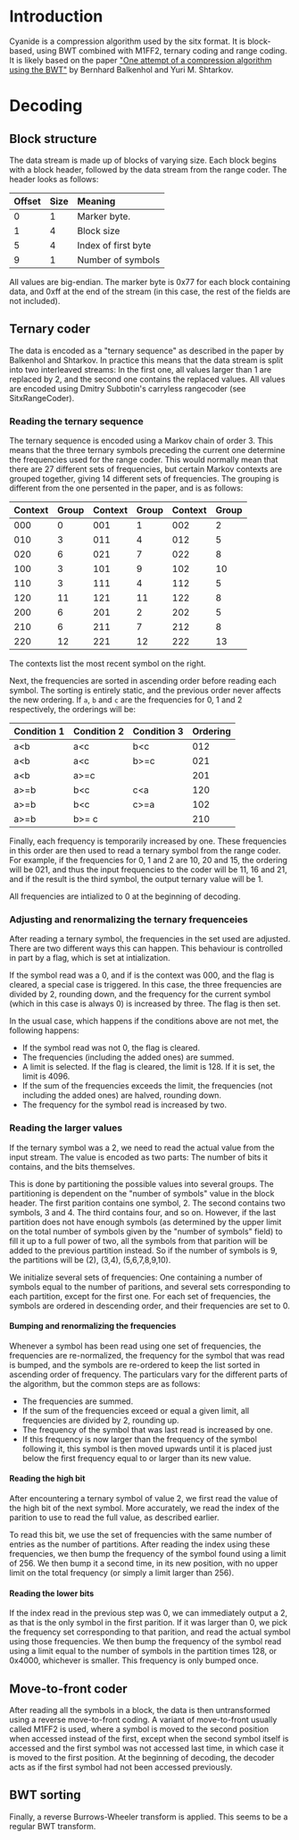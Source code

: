 # Introduction #

Cyanide is a compression algorithm used by the sitx format. It is block-based, using BWT combined with M1FF2, ternary coding and range coding. It is likely based on the paper
["One attempt of a compression algorithm using the BWT"](http://www.mathematik.uni-bielefeld.de/sfb343/preprints/pr99133.ps.gz) by Bernhard Balkenhol and Yuri M. Shtarkov.

# Decoding #

## Block structure ##

The data stream is made up of blocks of varying size. Each block begins with a block header, followed by the data stream from the range coder. The header looks as follows:

| **Offset** | **Size** | **Meaning** |
|:-----------|:---------|:------------|
| 0          | 1        | Marker byte. |
| 1          | 4        | Block size  |
| 5          | 4        | Index of first byte |
| 9          | 1        | Number of symbols |

All values are big-endian. The marker byte is 0x77 for each block containing data, and 0xff at the end of the stream (in this case, the rest of the fields are not included).

## Ternary coder ##

The data is encoded as a "ternary sequence" as described in the paper by Balkenhol and Shtarkov. In practice this means that the data stream is split into two interleaved streams: In the first one, all values larger than 1 are replaced by 2, and the second one contains the replaced values. All values are encoded using Dmitry Subbotin's carryless rangecoder (see SitxRangeCoder).

### Reading the ternary sequence ###

The ternary sequence is encoded using a Markov chain of order 3. This means that the three ternary symbols preceding the current one determine the frequencies used for the range coder. This would normally mean that there are 27 different sets of frequencies, but certain Markov contexts are grouped together, giving 14 different sets of frequencies. The grouping is different from the one persented in the paper, and is as follows:

| **Context** | **Group**| **Context** | **Group**| **Context** | **Group** |
|:------------|:---------|:------------|:---------|:------------|:----------|
| 000         | 0        | 001         | 1        | 002         | 2         |
| 010         | 3        | 011         | 4        | 012         | 5         |
| 020         | 6        | 021         | 7        | 022         | 8         |
| 100         | 3        | 101         | 9        | 102         | 10        |
| 110         | 3        | 111         | 4        | 112         | 5         |
| 120         | 11       | 121         | 11       | 122         | 8         |
| 200         | 6        | 201         | 2        | 202         | 5         |
| 210         | 6        | 211         | 7        | 212         | 8         |
| 220         | 12       | 221         | 12       | 222         | 13        |

The contexts list the most recent symbol on the right.

Next, the frequencies are sorted in ascending order before reading each symbol. The sorting is entirely static, and the previous order never affects the new ordering. If `a`, `b` and `c` are the frequencies for 0, 1 and 2 respectively, the orderings will be:

| **Condition 1** | **Condition 2** | **Condition 3** | Ordering |
|:----------------|:----------------|:----------------|:---------|
| a<b             | a<c             | b<c             | 012      |
| a<b             | a<c             | b>=c            | 021      |
| a<b             | a>=c            |                 | 201      |
| a>=b            | b<c             | c<a             | 120      |
| a>=b            | b<c             | c>=a            | 102      |
| a>=b            | b>= c           |                 | 210      |

Finally, each frequency is temporarily increased by one. These frequencies in this order are then used to read a ternary symbol from the range coder. For example, if the frequencies for 0, 1 and 2 are 10, 20 and 15, the ordering will be 021, and thus the input frequencies to the coder will be 11, 16 and 21, and if the result is the third symbol, the output ternary value will be 1.

All frequencies are intialized to 0 at the beginning of decoding.

### Adjusting and renormalizing the ternary frequenceies ###

After reading a ternary symbol, the frequencies in the set used are adjusted. There are two different ways this can happen. This behaviour is controlled in part by a flag, which is set at intialization.

If the symbol read was a 0, and if is the context was 000, and the flag is cleared, a special case is triggered. In this case, the three frequencies are divided by 2, rounding down, and the frequency for the current symbol (which in this case is always 0) is increased by three. The flag is then set.

In the usual case, which happens if the conditions above are not met, the following happens:

  * If the symbol read was not 0, the flag is cleared.
  * The frequencies (including the added ones) are summed.
  * A limit is selected. If the flag is cleared, the limit is 128. If it is set, the limit is 4096.
  * If the sum of the frequencies exceeds the limit, the frequencies (not including the added ones) are halved, rounding down.
  * The frequency for the symbol read is increased by two.

### Reading the larger values ###

If the ternary symbol was a 2, we need to read the actual value from the input stream. The value is encoded as two parts: The number of bits it contains, and the bits themselves.

This is done by partitioning the possible values into several groups. The partitioning is dependent on the "number of symbols" value in the block header. The first parition contains one symbol, 2. The second contains two symbols, 3 and 4. The third contains four, and so on. However, if the last partition does not have enough symbols (as determined by the upper limit on the total number of symbols given by the "number of symbols" field) to fill it up to a full power of two, all the symbols from that parition will be added to the previous partition instead. So if the number of symbols is 9, the partitions will be (2), (3,4), (5,6,7,8,9,10).

We initialize several sets of frequencies: One containing a number of symbols equal to the number of paritions, and several sets corresponding to each partition, except for the first one. For each set of frequencies, the symbols are ordered in descending order, and their frequencies are set to 0.

#### Bumping and renormalizing the frequencies ####

Whenever a symbol has been read using one set of frequencies, the frequencies are re-normalized, the frequency for the symbol that was read is bumped, and the symbols are re-ordered to keep the list sorted in ascending order of frequency. The particulars vary for the different parts of the algorithm, but the common steps are as follows:

  * The frequencies are summed.
  * If the sum of the frequencies exceed or equal a given limit, all frequencies are divided by 2, rounding up.
  * The frequency of the symbol that was last read is increased by one.
  * If this frequency is now larger than the frequency of the symbol following it, this symbol is then moved upwards until it is placed just below the first frequency equal to or larger than its new value.

#### Reading the high bit ####

After encountering a ternary symbol of value 2, we first read the value of the high bit of the next symbol. More accurately, we read the index of the parition to use to read the full value, as described earlier.

To read this bit, we use the set of frequencies with the same number of entries as the number of partitions. After reading the index using these frequencies, we then bump the frequency of the symbol found using a limit of 256. We then bump it a second time, in its new position, with no upper limit on the total frequency (or simply a limit larger than 256).

#### Reading the lower bits ####

If the index read in the previous step was 0, we can immediately output a 2, as that is the only symbol in the first parition. If it was larger than 0, we pick the frequency set corresponding to that parition, and read the actual symbol using those frequencies. We then bump the frequency of the symbol read using a limit equal to the number of symbols in the partition times 128, or 0x4000, whichever is smaller. This frequency is only bumped once.

## Move-to-front coder ##

After reading all the symbols in a block, the data is then untransformed using a reverse move-to-front coding. A variant of move-to-front usually called M1FF2 is used, where a symbol is moved to the second position when accessed instead of the first, except when the second symbol itself is accessed and the first symbol was not accessed last time, in which case it is moved to the first position. At the beginning of decoding, the decoder acts as if the first symbol had not been accessed previously.

## BWT sorting ##

Finally, a reverse Burrows-Wheeler transform is applied. This seems to be a regular BWT transform.